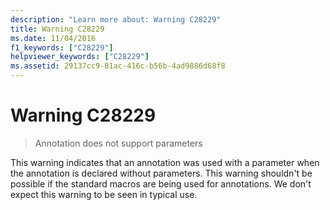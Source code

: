 ```yaml
---
description: "Learn more about: Warning C28229"
title: Warning C28229
ms.date: 11/04/2016
f1_keywords: ["C28229"]
helpviewer_keywords: ["C28229"]
ms.assetid: 29137cc9-81ac-416c-b56b-4ad9886d68f8
---
```

# Warning C28229

> Annotation does not support parameters

This warning indicates that an annotation was used with a parameter when the annotation is declared without parameters. This warning shouldn't be possible if the standard macros are being used for annotations. We don't expect this warning to be seen in typical use.
